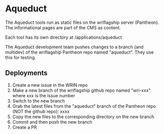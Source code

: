 # Aqueduct

The Aqueduct tools run as static files on the wriflagship server (Pantheon). The informational pages are part of the CMS as content.

Each tool has its own directory at /applications/aqueduct

The Aqueduct development team pushes changes to a branch (and multidev) of the wriflagship Pantheon repo named "aqueduct". They use this for testing.

## Deployments

1. Create a new issue in the WRIN repo
2. Make a new branch of the wriflagship github repo named "wri-xxx" where xxx is the issue number
3. Switch to the new branch
4. Grab the latest files from the "aqueduct" branch of the Pantheon repo (NOT the github repo): xxxx
5. Copy the new files to the corresponding directory on the new branch
6. Commit and then push the new branch
7. Create a PR



